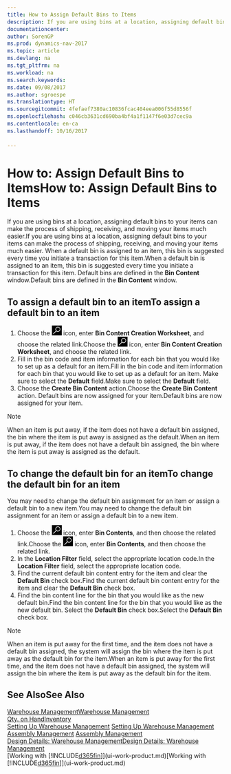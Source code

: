 ```yaml
---
title: How to Assign Default Bins to Items
description: If you are using bins at a location, assigning default bins to your items can make the process of shipping, receiving, and moving your items much easier. When a default bin is assigned to an item, this bin is suggested every time you initiate a transaction for this item.
documentationcenter: 
author: SorenGP
ms.prod: dynamics-nav-2017
ms.topic: article
ms.devlang: na
ms.tgt_pltfrm: na
ms.workload: na
ms.search.keywords: 
ms.date: 09/08/2017
ms.author: sgroespe
ms.translationtype: HT
ms.sourcegitcommit: 4fefaef7380ac10836fcac404eea006f55d8556f
ms.openlocfilehash: c046cb3631cd690ba4bf4a1f1147f6e03d7cec9a
ms.contentlocale: en-ca
ms.lasthandoff: 10/16/2017

---
```

# <a name="how-to-assign-default-bins-to-items"></a><span data-ttu-id="be128-104">How to: Assign Default Bins to Items</span><span class="sxs-lookup"><span data-stu-id="be128-104">How to: Assign Default Bins to Items</span></span>
<span data-ttu-id="be128-105">If you are using bins at a location, assigning default bins to your items can make the process of shipping, receiving, and moving your items much easier.</span><span class="sxs-lookup"><span data-stu-id="be128-105">If you are using bins at a location, assigning default bins to your items can make the process of shipping, receiving, and moving your items much easier.</span></span> <span data-ttu-id="be128-106">When a default bin is assigned to an item, this bin is suggested every time you initiate a transaction for this item.</span><span class="sxs-lookup"><span data-stu-id="be128-106">When a default bin is assigned to an item, this bin is suggested every time you initiate a transaction for this item.</span></span> <span data-ttu-id="be128-107">Default bins are defined in the **Bin Content** window.</span><span class="sxs-lookup"><span data-stu-id="be128-107">Default bins are defined in the **Bin Content** window.</span></span>  

## <a name="to-assign-a-default-bin-to-an-item"></a><span data-ttu-id="be128-108">To assign a default bin to an item</span><span class="sxs-lookup"><span data-stu-id="be128-108">To assign a default bin to an item</span></span>
1.  <span data-ttu-id="be128-109">Choose the ![Search for Page or Report](media/ui-search/search_small.png "Search for Page or Report icon") icon, enter **Bin Content Creation Worksheet**, and choose the related link.</span><span class="sxs-lookup"><span data-stu-id="be128-109">Choose the ![Search for Page or Report](media/ui-search/search_small.png "Search for Page or Report icon") icon, enter **Bin Content Creation Worksheet**, and choose the related link.</span></span>  
2.  <span data-ttu-id="be128-110">Fill in the bin code and item information for each bin that you would like to set up as a default for an item.</span><span class="sxs-lookup"><span data-stu-id="be128-110">Fill in the bin code and item information for each bin that you would like to set up as a default for an item.</span></span> <span data-ttu-id="be128-111">Make sure to select the **Default** field.</span><span class="sxs-lookup"><span data-stu-id="be128-111">Make sure to select the **Default** field.</span></span>  
3.  <span data-ttu-id="be128-112">Choose the **Create Bin Content** action.</span><span class="sxs-lookup"><span data-stu-id="be128-112">Choose the **Create Bin Content** action.</span></span> <span data-ttu-id="be128-113">Default bins are now assigned for your item.</span><span class="sxs-lookup"><span data-stu-id="be128-113">Default bins are now assigned for your item.</span></span>  

> [!NOTE]  
>  <span data-ttu-id="be128-114">When an item is put away, if the item does not have a default bin assigned, the bin where the item is put away is assigned as the default.</span><span class="sxs-lookup"><span data-stu-id="be128-114">When an item is put away, if the item does not have a default bin assigned, the bin where the item is put away is assigned as the default.</span></span>  

## <a name="to-change-the-default-bin-for-an-item"></a><span data-ttu-id="be128-115">To change the default bin for an item</span><span class="sxs-lookup"><span data-stu-id="be128-115">To change the default bin for an item</span></span>  
<span data-ttu-id="be128-116">You may need to change the default bin assignment for an item or assign a default bin to a new item.</span><span class="sxs-lookup"><span data-stu-id="be128-116">You may need to change the default bin assignment for an item or assign a default bin to a new item.</span></span>    
1.  <span data-ttu-id="be128-117">Choose the ![Search for Page or Report](media/ui-search/search_small.png "Search for Page or Report icon") icon, enter **Bin Contents**, and then choose the related link.</span><span class="sxs-lookup"><span data-stu-id="be128-117">Choose the ![Search for Page or Report](media/ui-search/search_small.png "Search for Page or Report icon") icon, enter **Bin Contents**, and then choose the related link.</span></span>  
2.  <span data-ttu-id="be128-118">In the **Location Filter** field, select the appropriate location code.</span><span class="sxs-lookup"><span data-stu-id="be128-118">In the **Location Filter** field, select the appropriate location code.</span></span>  
3.  <span data-ttu-id="be128-119">Find the current default bin content entry for the item and clear the **Default Bin** check box.</span><span class="sxs-lookup"><span data-stu-id="be128-119">Find the current default bin content entry for the item and clear the **Default Bin** check box.</span></span>  
4.  <span data-ttu-id="be128-120">Find the bin content line for the bin that you would like as the new default bin.</span><span class="sxs-lookup"><span data-stu-id="be128-120">Find the bin content line for the bin that you would like as the new default bin.</span></span> <span data-ttu-id="be128-121">Select the **Default Bin** check box.</span><span class="sxs-lookup"><span data-stu-id="be128-121">Select the **Default Bin** check box.</span></span>  

> [!NOTE]  
>  <span data-ttu-id="be128-122">When an item is put away for the first time, and the item does not have a default bin assigned, the system will assign the bin where the item is put away as the default bin for the item.</span><span class="sxs-lookup"><span data-stu-id="be128-122">When an item is put away for the first time, and the item does not have a default bin assigned, the system will assign the bin where the item is put away as the default bin for the item.</span></span>  

## <a name="see-also"></a><span data-ttu-id="be128-123">See Also</span><span class="sxs-lookup"><span data-stu-id="be128-123">See Also</span></span>  
[<span data-ttu-id="be128-124">Warehouse Management</span><span class="sxs-lookup"><span data-stu-id="be128-124">Warehouse Management</span></span>](warehouse-manage-warehouse.md)  
[<span data-ttu-id="be128-125">Qty. on Hand</span><span class="sxs-lookup"><span data-stu-id="be128-125">Inventory</span></span>](inventory-manage-inventory.md)  
<span data-ttu-id="be128-126">[Setting Up Warehouse Management](warehouse-setup-warehouse.md)   </span><span class="sxs-lookup"><span data-stu-id="be128-126">[Setting Up Warehouse Management](warehouse-setup-warehouse.md)   </span></span>  
<span data-ttu-id="be128-127">[Assembly Management](assembly-assemble-items.md)  </span><span class="sxs-lookup"><span data-stu-id="be128-127">[Assembly Management](assembly-assemble-items.md)  </span></span>  
[<span data-ttu-id="be128-128">Design Details: Warehouse Management</span><span class="sxs-lookup"><span data-stu-id="be128-128">Design Details: Warehouse Management</span></span>](design-details-warehouse-management.md)  
<span data-ttu-id="be128-129">[Working with [!INCLUDE[d365fin](includes/d365fin_md.md)]](ui-work-product.md)</span><span class="sxs-lookup"><span data-stu-id="be128-129">[Working with [!INCLUDE[d365fin](includes/d365fin_md.md)]](ui-work-product.md)</span></span>

